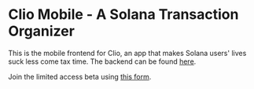 # Clio Mobile - A Solana Transaction Organizer
This is the mobile frontend for Clio, an app that makes Solana users' lives suck less come tax time. The backend can be found [here](https://github.com/unboxed-software/hyperdrive-nextjs).

Join the limited access beta using [this form](https://tinyurl.com/3c98yxxe).
